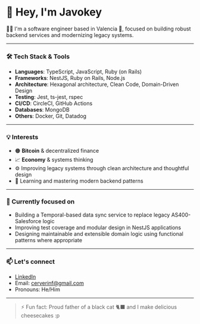 # 👋 Hey, I'm Javokey

👨‍💻 I'm a software engineer based in Valencia 🍊, focused on building robust backend services and modernizing legacy systems.  

---

### 🛠️ Tech Stack & Tools
- **Languages**: TypeScript, JavaScript, Ruby (on Rails)
- **Frameworks**: NestJS, Ruby on Rails, Node.js
- **Architecture**: Hexagonal architecture, Clean Code, Domain-Driven Design
- **Testing**: Jest, ts-jest, rspec
- **CI/CD**: CircleCI, GitHub Actions
- **Databases**: MongoDB
- **Others**: Docker, Git, Datadog

---

### 💡 Interests
- 🟠 **Bitcoin** & decentralized finance
- 📈 **Economy** & systems thinking
- ⚙️ Improving legacy systems through clean architecture and thoughtful design
- 🧠 Learning and mastering modern backend patterns

---

### 🔭 Currently focused on
- Building a Temporal-based data sync service to replace legacy AS400-Salesforce logic
- Improving test coverage and modular design in NestJS applications
- Designing maintainable and extensible domain logic using functional patterns where appropriate

---

### 📫 Let's connect
- [LinkedIn](https://www.linkedin.com/in/infojavo/)
- Email: cerverinf@gmail.com
- Pronouns: He/Him

---

> ⚡ Fun fact: Proud father of a black cat 🐈‍⬛ and I make delicious cheesecakes :p
